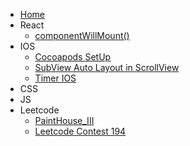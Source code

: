 * [Home](/)
* React
    * [componentWillMount()](/react/componentWillMount.md)
* IOS
    * [Cocoapods SetUp](/ios/cocoapods_setUp.md)
    * [SubView Auto Layout in ScrollView](/ios/scrollViw_subView.md)
    * [Timer IOS](/ios/Timer.md)
* CSS
* JS
* Leetcode
    * [PaintHouse_III](/leetcode/PaintHouse_III.md)
    * [Leetcode Contest 194](/leetcode/Contest194.md)